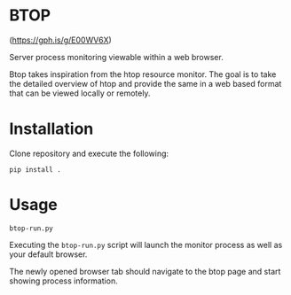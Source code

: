 # BTOP

(https://gph.is/g/E00WV6X)

Server process monitoring viewable within a web browser.

Btop takes inspiration from the htop resource monitor.  The goal is to take the detailed overview of htop and provide the same in a 
web based format that can be viewed locally or remotely.

# Installation
Clone repository and execute the following:
    
    pip install .
    
# Usage

    btop-run.py

Executing the ```btop-run.py``` script will launch the monitor process as well as your default browser.

The newly opened browser tab should navigate to the btop page and start showing process information.
